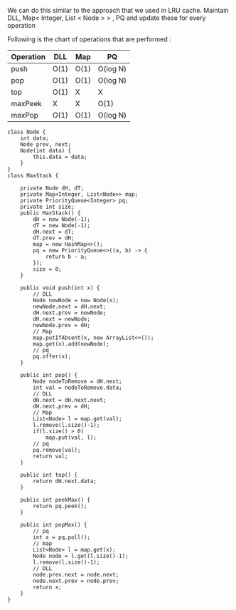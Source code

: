 We can do this similar to the approach that we used in LRU cache.
Maintain DLL, Map< Integer, List < Node > > , PQ and update these for every operation

Following is the chart of operations that are performed : 

| Operation | DLL  | Map  | PQ      |
|-----------|------|------|---------|
| push      | O(1) | O(1) | O(log N)|
| pop       | O(1) | O(1) | O(log N)|
| top       | O(1) | X    | X       |
| maxPeek   | X    | X    | O(1)|
| maxPop    | O(1) | O(1) | O(log N)|



```
class Node {
    int data;
    Node prev, next;
    Node(int data) {
        this.data = data;
    }
}
class MaxStack {

    private Node dH, dT;
    private Map<Integer, List<Node>> map;
    private PriorityQueue<Integer> pq;
    private int size;
    public MaxStack() {
        dH = new Node(-1);
        dT = new Node(-1);
        dH.next = dT;
        dT.prev = dH;
        map = new HashMap<>();
        pq = new PriorityQueue<>((a, b) -> {
            return b - a;
        });
        size = 0;
    }
    
    public void push(int x) {
        // DLL
        Node newNode = new Node(x);
        newNode.next = dH.next;
        dH.next.prev = newNode;
        dH.next = newNode;
        newNode.prev = dH;
        // Map
        map.putIfAbsent(x, new ArrayList<>());
        map.get(x).add(newNode);
        // pq
        pq.offer(x);
    }
    
    public int pop() {
        Node nodeToRemove = dH.next;
        int val = nodeToRemove.data;
        // DLL
        dH.next = dH.next.next;
        dH.next.prev = dH;
        // Map
        List<Node> l = map.get(val);
        l.remove(l.size()-1);
        if(l.size() > 0)
            map.put(val, l);
        // pq
        pq.remove(val);
        return val;
    }
    
    public int top() {
        return dH.next.data;
    }
    
    public int peekMax() {
        return pq.peek();
    }
    
    public int popMax() {
        // pq
        int x = pq.poll();
        // map
        List<Node> l = map.get(x);
        Node node = l.get(l.size()-1);
        l.remove(l.size()-1);
        // DLL
        node.prev.next = node.next;
        node.next.prev = node.prev;
        return x;
    }
}
```
